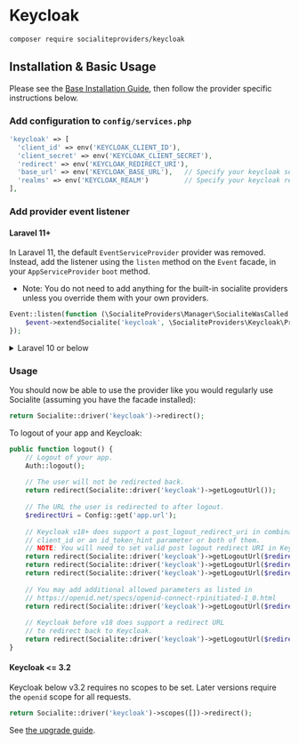 # Keycloak

```bash
composer require socialiteproviders/keycloak
```

## Installation & Basic Usage

Please see the [Base Installation Guide](https://socialiteproviders.com/usage/), then follow the provider specific instructions below.

### Add configuration to `config/services.php`

```php
'keycloak' => [
  'client_id' => env('KEYCLOAK_CLIENT_ID'),
  'client_secret' => env('KEYCLOAK_CLIENT_SECRET'),
  'redirect' => env('KEYCLOAK_REDIRECT_URI'),
  'base_url' => env('KEYCLOAK_BASE_URL'),   // Specify your keycloak server URL here
  'realms' => env('KEYCLOAK_REALM')         // Specify your keycloak realm
],
```

### Add provider event listener

#### Laravel 11+

In Laravel 11, the default `EventServiceProvider` provider was removed. Instead, add the listener using the `listen` method on the `Event` facade, in your `AppServiceProvider` `boot` method.

* Note: You do not need to add anything for the built-in socialite providers unless you override them with your own providers.

```php
Event::listen(function (\SocialiteProviders\Manager\SocialiteWasCalled $event) {
    $event->extendSocialite('keycloak', \SocialiteProviders\Keycloak\Provider::class);
});
```
<details>
<summary>
Laravel 10 or below
</summary>
Configure the package's listener to listen for `SocialiteWasCalled` events.

Add the event to your `listen[]` array in `app/Providers/EventServiceProvider`. See the [Base Installation Guide](https://socialiteproviders.com/usage/) for detailed instructions.

```php
protected $listen = [
    \SocialiteProviders\Manager\SocialiteWasCalled::class => [
        // ... other providers
        \SocialiteProviders\Keycloak\KeycloakExtendSocialite::class.'@handle',
    ],
];
```
</details>

### Usage

You should now be able to use the provider like you would regularly use Socialite (assuming you have the facade installed):

```php
return Socialite::driver('keycloak')->redirect();
```

To logout of your app and Keycloak:
```php
public function logout() {
    // Logout of your app.
    Auth::logout();
    
    // The user will not be redirected back.
    return redirect(Socialite::driver('keycloak')->getLogoutUrl());
    
    // The URL the user is redirected to after logout.
    $redirectUri = Config::get('app.url');
    
    // Keycloak v18+ does support a post_logout_redirect_uri in combination with a
    // client_id or an id_token_hint parameter or both of them.
    // NOTE: You will need to set valid post logout redirect URI in Keycloak.
    return redirect(Socialite::driver('keycloak')->getLogoutUrl($redirectUri, env('KEYCLOAK_CLIENT_ID')));
    return redirect(Socialite::driver('keycloak')->getLogoutUrl($redirectUri, null, 'YOUR_ID_TOKEN_HINT'));
    return redirect(Socialite::driver('keycloak')->getLogoutUrl($redirectUri, env('KEYCLOAK_CLIENT_ID'), 'YOUR_ID_TOKEN_HINT'));
    
    // You may add additional allowed parameters as listed in
    // https://openid.net/specs/openid-connect-rpinitiated-1_0.html
    return redirect(Socialite::driver('keycloak')->getLogoutUrl($redirectUri, CLIENT_ID, null, ['state' => '...'], ['ui_locales' => 'de-DE']));
    
    // Keycloak before v18 does support a redirect URL
    // to redirect back to Keycloak.
    return redirect(Socialite::driver('keycloak')->getLogoutUrl($redirectUri));
}
```

#### Keycloak <= 3.2

Keycloak below v3.2 requires no scopes to be set. Later versions require the `openid` scope for all requests.

```php
return Socialite::driver('keycloak')->scopes([])->redirect();
```

See [the upgrade guide](https://www.keycloak.org/docs/12.0/upgrading/#migrating-to-3-2-0).
